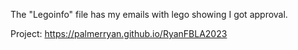 The "Legoinfo" file has my emails with lego showing I got approval.

Project: https://palmerryan.github.io/RyanFBLA2023
